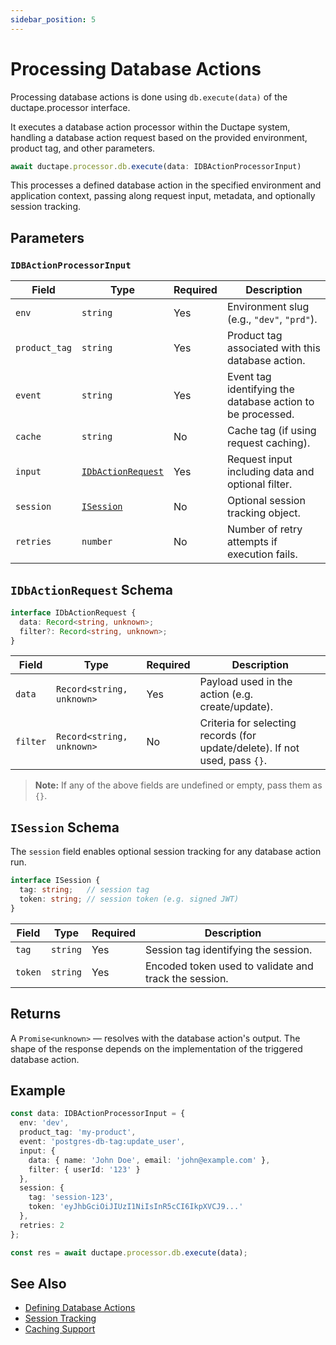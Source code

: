 ```yaml
---
sidebar_position: 5
---
```


# Processing Database Actions

Processing database actions is done using `db.execute(data)` of the ductape.processor interface.

It executes a database action processor within the Ductape system, handling a database action request based on the provided environment, product tag, and other parameters.

```ts
await ductape.processor.db.execute(data: IDBActionProcessorInput)
```

This processes a defined database action in the specified environment and application context, passing along request input, metadata, and optionally session tracking.


## Parameters

### `IDBActionProcessorInput`

| Field         | Type                                           | Required | Description                                                    |
| ------------- | ---------------------------------------------- | -------- | -------------------------------------------------------------- |
| `env`         | `string`                                       | Yes      | Environment slug (e.g., `"dev"`, `"prd"`).                     |
| `product_tag` | `string`                                       | Yes      | Product tag associated with this database action.              |
| `event`       | `string`                                       | Yes      | Event tag identifying the database action to be processed.     |
| `cache`       | `string`                                       | No       | Cache tag (if using request caching).                          |
| `input`       | [`IDbActionRequest`](#idbactionrequest-schema) | Yes      | Request input including data and optional filter.              |
| `session`     | [`ISession`](#isession-schema)                 | No       | Optional session tracking object.                              |
| `retries`     | `number`                                       | No       | Number of retry attempts if execution fails.                   |


## `IDbActionRequest` Schema

```ts
interface IDbActionRequest {
  data: Record<string, unknown>;
  filter?: Record<string, unknown>;
}
```

| Field    | Type                      | Required | Description                                                                 |
| -------- | ------------------------- | -------- | --------------------------------------------------------------------------- |
| `data`   | `Record<string, unknown>` | Yes      | Payload used in the action (e.g. create/update).                            |
| `filter` | `Record<string, unknown>` | No       | Criteria for selecting records (for update/delete). If not used, pass `{}`. |

> **Note:** If any of the above fields are undefined or empty, pass them as `{}`.


## `ISession` Schema

The `session` field enables optional session tracking for any database action run.

```ts
interface ISession {
  tag: string;   // session tag
  token: string; // session token (e.g. signed JWT)
}
```

| Field   | Type     | Required | Description                                           |
| ------- | -------- | -------- | ----------------------------------------------------- |
| `tag`   | `string` | Yes      | Session tag identifying the session.                  |
| `token` | `string` | Yes      | Encoded token used to validate and track the session. |


## Returns

A `Promise<unknown>` — resolves with the database action's output. The shape of the response depends on the implementation of the triggered database action.


## Example

```ts
const data: IDBActionProcessorInput = {
  env: 'dev',
  product_tag: 'my-product',
  event: 'postgres-db-tag:update_user',
  input: {
    data: { name: 'John Doe', email: 'john@example.com' },
    filter: { userId: '123' }
  },
  session: {
    tag: 'session-123',
    token: 'eyJhbGciOiJIUzI1NiIsInR5cCI6IkpXVCJ9...'
  },
  retries: 2
};

const res = await ductape.processor.db.execute(data);
```


## See Also

* [Defining Database Actions](../../category/database-actions/)
* [Session Tracking](../sessions)
* [Caching Support](../../products/caches/managing-caches)
